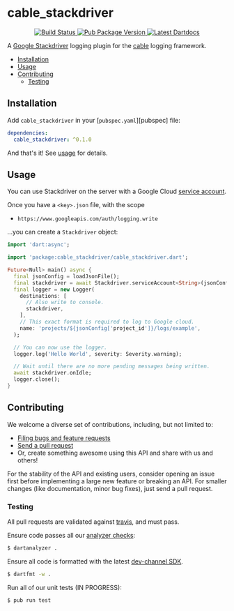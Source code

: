 # cable_stackdriver

<p align="center">
  <a href="https://travis-ci.org/matanlurey/cable-stackdriver">
    <img src="https://travis-ci.org/matanlurey/cable-stackdriver.svg?branch=master" alt="Build Status" />
  </a>
  <a href="https://pub.dartlang.org/packages/cable_stackdriver">
    <img src="https://img.shields.io/pub/v/cable_stackdriver.svg" alt="Pub Package Version" />
  </a>
  <a href="https://www.dartdocs.org/documentation/cable_stackdriver/latest">
    <img src="https://img.shields.io/badge/dartdocs-latest-blue.svg" alt="Latest Dartdocs" />
  </a>
</p>

A [Google Stackdriver][] logging plugin for the [cable] logging framework.

[Google Stackdriver]: https://cloud.google.com/logging 
[cable]: https://pub.dartlang.org/packages/cable

* [Installation](#installation)
* [Usage](#usage)
* [Contributing](#contributing)
  * [Testing](#testing)

## Installation

Add `cable_stackdriver` in your [`pubspec.yaml`][pubspec] file:

```yaml
dependencies:
  cable_stackdriver: ^0.1.0
```

And that's it! See [usage](#usage) for details.

## Usage

You can use Stackdriver on the server with a Google Cloud [service account][].

[service account]: https://cloud.google.com/logging/docs/agent/authorization

Once you have a `<key>.json` file, with the scope
* `https://www.googleapis.com/auth/logging.write`

...you can create a `Stackdriver` object:

```dart
import 'dart:async';

import 'package:cable_stackdriver/cable_stackdriver.dart';

Future<Null> main() async {
  final jsonConfig = loadJsonFile();
  final stackdriver = await Stackdriver.serviceAccount<String>(jsonConfig);
  final logger = new Logger(
    destinations: [
      // Also write to console.
      stackdriver,
    ],
    // This exact format is required to log to Google cloud.
    name: 'projects/${jsonConfig['project_id']}/logs/example',
  );

  // You can now use the logger.
  logger.log('Hello World', severity: Severity.warning);

  // Wait until there are no more pending messages being written.
  await stackdriver.onIdle;
  logger.close();
}
```

## Contributing

We welcome a diverse set of contributions, including, but not limited to:

* [Filing bugs and feature requests][file_an_issue]
* [Send a pull request][pull_request]
* Or, create something awesome using this API and share with us and others!

For the stability of the API and existing users, consider opening an issue
first before implementing a large new feature or breaking an API. For smaller
changes (like documentation, minor bug fixes), just send a pull request.

### Testing

All pull requests are validated against [travis][travis], and must pass.

Ensure code passes all our [analyzer checks][analysis_options]:

```sh
$ dartanalyzer .
```

Ensure all code is formatted with the latest [dev-channel SDK][dev_sdk].

```sh
$ dartfmt -w .
```

Run all of our unit tests (IN PROGRESS):

```sh
$ pub run test
```

[analysis_options]: analysis_options.yaml
[travis]: https://travis-ci.org/
[dev_sdk]: https://www.dartlang.org/install]
[file_an_issue]: https://github.com/matanlurey/cable_stackdriver/issues/new
[pull_request]: https://github.com/matanlurey/cable_stackdriver/pulls
